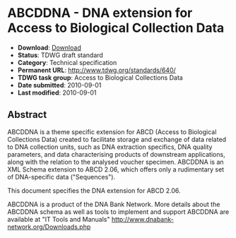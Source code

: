 # ABCDDNA - DNA extension for Access to Biological Collection Data

* **Download**: [Download](640-3005-1-SM.doc)
* **Status**: TDWG draft standard
* **Category**: Technical specification
* **Permanent URL**: http://www.tdwg.org/standards/640/
* **TDWG task group**: Access to Biological Collections Data
* **Date submitted**: 2010-09-01
* **Last modified**: 2010-09-01

## Abstract

ABCDDNA is a theme specific extension for ABCD (Access to Biological Collections Data) created to facilitate storage and exchange of data related to DNA collection units, such as DNA extraction specifics, DNA quality parameters, and data characterising products of downstream applications, along with the relation to the analysed voucher specimen. ABCDDNA is an XML Schema extension to ABCD 2.06, which offers only a rudimentary set of DNA-specific data ("Sequences").

This document specifies the DNA extension for ABCD 2.06.

ABCDDNA is a product of the DNA Bank Network. More details about the ABCDDNA schema as well as tools to implement and support ABCDDNA are available at "IT Tools and Manuals" http://www.dnabank-network.org/Downloads.php
